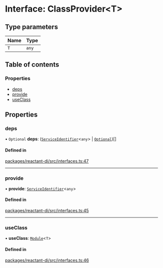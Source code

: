 # Interface: ClassProvider<T\>

## Type parameters

| Name | Type |
| :------ | :------ |
| `T` | `any` |

## Table of contents

### Properties

- [deps](ClassProvider.md#deps)
- [provide](ClassProvider.md#provide)
- [useClass](ClassProvider.md#useclass)

## Properties

### deps

• `Optional` **deps**: ([`ServiceIdentifier`](../modules.md#serviceidentifier)<`any`\> \| [`Optional`](../classes/Optional.md))[]

#### Defined in

[packages/reactant-di/src/interfaces.ts:47](https://github.com/unadlib/reactant/blob/3696addb/packages/reactant-di/src/interfaces.ts#L47)

___

### provide

• **provide**: [`ServiceIdentifier`](../modules.md#serviceidentifier)<`any`\>

#### Defined in

[packages/reactant-di/src/interfaces.ts:45](https://github.com/unadlib/reactant/blob/3696addb/packages/reactant-di/src/interfaces.ts#L45)

___

### useClass

• **useClass**: [`Module`](Module.md)<`T`\>

#### Defined in

[packages/reactant-di/src/interfaces.ts:46](https://github.com/unadlib/reactant/blob/3696addb/packages/reactant-di/src/interfaces.ts#L46)
